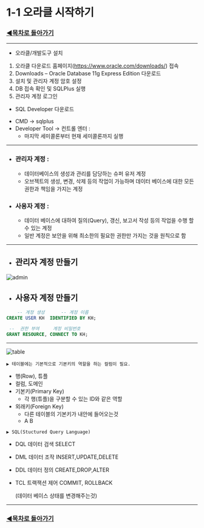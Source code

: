# 1-1 오라클 시작하기 

### [◀목차로 돌아가기](https://github.com/senspond20/Oracle#목차)

--------------------------

+ 오라클/개발도구 설치

1. 오라클 다운로드 홈페이지(https://www.oracle.com/downloads/) 접속 
2. Downloads – Oracle Database 11g Express Edition 다운로드 
3.  설치 및 관리자 계정 암호 설정 
4. DB 접속 확인 및 SQLPlus 실행 
5. 관리자 계정 로그인

* SQL Developer 다운로드 


+ CMD -> sqlplus
+ Developer Tool -> 컨트롤 엔터 :
    + 마지막 세미콜론부터 현재 세미콜론까지 실행

-----------------
+ ### 관리자 계정 : 

    + 데이터베이스의 생성과 관리를 담당하는 슈퍼 유저 계정
    + 오브젝트의 생성, 변경, 삭제 등의 작업이 가능하며
      데이터 베이스에 대한 모든 권한과 책임을 가지는 계정

+ ### 사용자 계정 : 

    + 데이터 베이스에 대하여 질의(Query), 갱신, 보고서 작성 등의 작업을 수행 할 수 있는 계정
    + 일반 계정은 보안을 위해 최소한의 필요한 권한만 가지는 것을 원칙으로 함

------------

+ ## 관리자 계정 만들기

![admin](https://user-images.githubusercontent.com/60596128/73768255-09ad5680-47bc-11ea-96a7-55cd73e88cde.png)
+ ## 사용자 계정 만들기

```sql
    -- 계정 생성      -- 계정 이름
CREATE USER KH  IDENTIFIED BY KH; 

 --  권한 부여     계정 비밀번호                
GRANT RESOURCE, CONNECT TO KH; 
```

---------------------

![table](url)

```
▶ 테이블에는 기본적으로 기본키의 역할을 하는 컬럼이 필요.
```

+ 행(Row), 튜플
+ 컬럼, 도메인
+ 기본키(Primary Key)
    + 각 행(튜플)을 구분할 수 있는 ID와 같은 역할
+ 외래키(Foreign Key)
    + 다른 테이블의 기본키가 내안에 들어오는것
    +  A    B

```
▶ SQL(Stuctured Query Language)
```
- DQL 데이터 검색 SELECT
- DML 데이터 조작 INSERT,UPDATE,DELETE
- DDL 데이터 정의 CREATE,DROP,ALTER
- TCL 트랙잭션 제어 COMMIT, ROLLBACK
    
    (데이터 베이스 상태를 변경해주는것)
-------------------------------

### [◀목차로 돌아가기](https://github.com/senspond20/Oracle)

